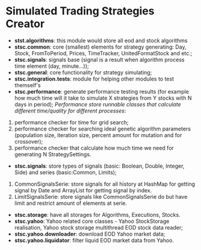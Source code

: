 Simulated Trading Strategies Creator
====================================

 - **stst.algorithms**: this module would store all eod and stock algorithms
 - **stsc.common**: core (smallest) elements for strategy generating: Day, Stock, FromToPeriod, Prices, TimeTracker, UnitedFormatStock and etc.;
 - **stsc.signals**: signals base (signal is a result when algorithm process time element (day, minute...));
 - **stsc.general**: core functionality for strategy simulating;
 - **stsc.integration.tests**: module for helping other modules to test themself's
 - **stsc.performance**: generate performance testing results (for example how much time will it take to simulate X strategies from Y stocks with N days in period);
_Performance store runnable classes that calculate different time/quality for different processes_:
1) performance checker for time for grid search;
2) performance checker for searching ideal genetic algorithm parameters (population size, iteration size, percent amount for mutation and for crossover);
3) performance checker that calculate how much time we need for generating N StrategySettings.
 - **stsc.signals**: store types of signals (basic: Boolean, Double, Integer, Side) and series (basic:Common, Limits);
1) CommonSignalsSerie: store signals for all history at HashMap for getting signal by Date and ArrayList for getting signal by index.
2) LimitSignalsSerie: store signals like CommonSignalsSerie do but have limit and restrict amount of elements at serie.
 - **stsc.storage**: have all storages for Algorithms, Executions, Stocks.
 - **stsc.yahoo**: Yahoo related core classes - Yahoo StockStorage realisation, Yahoo stock storage multithread EOD stock data reader;
 - **stsc.yahoo.downloader**: download EOD Yahoo market data;
 - **stsc.yahoo.liquidator**: filter liquid EOD market data from Yahoo.

